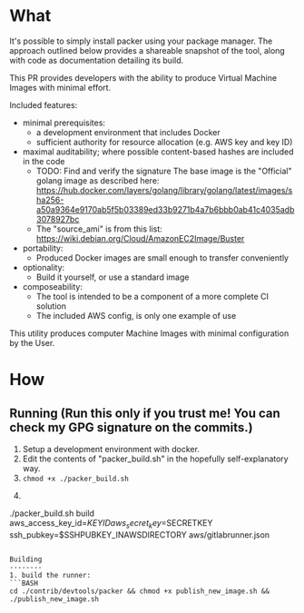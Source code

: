 What
====

It's possible to simply install packer using your package manager.  The approach outlined below
provides a shareable snapshot of the tool, along with code as documentation detailing its build.

This PR provides developers with the ability to produce Virtual Machine Images with minimal effort.

Included features:

* minimal prerequisites:
     - a development environment that includes Docker
     - sufficient authority for resource allocation (e.g. AWS key and key ID)
* maximal auditability; where possible content-based hashes are included in the code
     - TODO: Find and verify the signature
          The base image is the "Official" golang image as described here:
https://hub.docker.com/layers/golang/library/golang/latest/images/sha256-a50a9364e9170ab5f5b03389ed33b9271b4a7b6bbb0ab41c4035adb3078927bc
     - The "source_ami" is from this list: https://wiki.debian.org/Cloud/AmazonEC2Image/Buster
* portability:
     - Produced Docker images are small enough to transfer conveniently
* optionality:
     - Build it yourself, or use a standard image
* composeability:
    - The tool is intended to be a component of a more complete CI solution
    - The included AWS config, is only one example of use

This utility produces computer Machine Images with minimal configuration by the User.

How
===

Running (Run this only if you trust me!  You can check my GPG signature on the commits.)
----------
1. Setup a development environment with docker.
2. Edit the contents of "packer_build.sh" in the hopefully self-explanatory way.
3. `chmod +x ./packer_build.sh`
4. ```BASH
./packer_build.sh build aws_access_key_id=$KEYID aws_secret_key=$SECRETKEY ssh_pubkey=$SSHPUBKEY_INAWSDIRECTORY aws/gitlabrunner.json
   ```

Building
--------
1. build the runner:
```BASH
cd ./contrib/devtools/packer && chmod +x publish_new_image.sh && ./publish_new_image.sh
```

